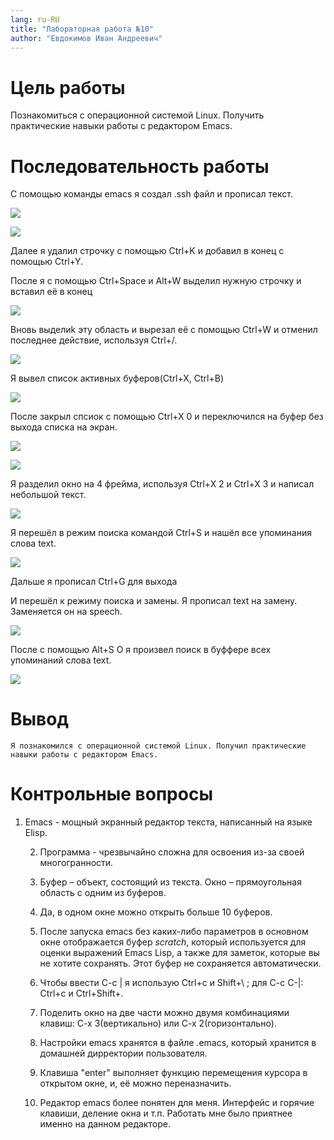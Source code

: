```yaml
---
lang: ru-RU
title: "Лабораторная работа №10"
author: "Евдокимов Иван Андреевич"
---
```


# Цель работы
Познакомиться с операционной системой Linux. Получить практические навыки работы с редактором Emacs.

# Последовательность работы
С помощью команды emacs я создал .ssh файл и прописал текст.

![](g.png)

![](g2.png)

Далее я удалил строчку с помощью Ctrl+K и добавил в конец с помощью Ctrl+Y.

После я с помощью Ctrl+Space и Alt+W выделил нужную строчку и вставил её в конец

![](g4.png)

Вновь выделиk эту область и  вырезал её с помощью Ctrl+W и отменил последнее действие, используя Ctrl+/.

![](g4.png)

Я вывел список активных буферов(Ctrl+X, Ctrl+B)

![](g3.png)

После закрыл спсиок с помощью Ctrl+X 0 и переключился на буфер без выхода списка на экран.

![](g5.png)

![](g6.png)

Я разделил окно на 4 фрейма, используя Ctrl+X 2 и Ctrl+X 3 и написал небольшой текст.

![](g10.png)

Я перешёл в режим поиска командой Ctrl+S и нашёл все упоминания слова text.

![](g11.png)

Дальше я прописал Ctrl+G для выхода

И перешёл к режиму поиска и замены. Я прописал text на замену. Заменяется он на speech.

![](g8.png)

После с помощью Alt+S O я произвел поиск в буффере всех упоминаний слова text.

![](g7.png)

# Вывод
```
Я познакомился с операционной системой Linux. Получил практические навыки работы с редактором Emacs.

```
# Контрольные вопросы 
 1. Emacs - мощный экранный редактор текста, написанный на
    языке Elisp.

    2. Программа - чрезвычайно сложна для освоения из-за своей многогранности.

    3. Буфер – объект, состоящий из текста.
    Окно – прямоугольная область с одним из буферов.

    4. Да, в одном окне можно открыть больше 10 буферов.

    5. После запуска emacs без каких-либо параметров в основном окне отображается буфер *scratch*, который используется для оценки выражений Emacs Lisp, а также для заметок, которые вы не хотите сохранять. Этот буфер не сохраняется автоматически.

    6. Чтобы ввести  C-c | я использую Ctrl+c и Shift+\ ;  для C-c C-|: Ctrl+c и Ctrl+Shift+\.

    7. Поделить окно на две части можно двумя комбинациями клавиш:
    C-x 3(вертикально) или C-x 2(горизонтально).

    8. Настройки emacs хранятся в файле .emacs, который хранится в домашней дирректории пользователя.

    9. Клавиша "enter" выполняет функцию перемещения курсора в открытом окне, и, её можно переназначить.

    10. Редактор emacs более понятен для меня. Интерфейс и горячие клавиши, деление окна и т.п. Работать мне было приятнее именно на данном редакторе.